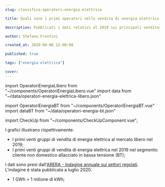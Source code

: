 ```yaml
---
slug: classifica-operatori-energia-elettrica

title: Quali sono i primi operatori nella vendita di energia elettrica in Italia?

description: Pubblicati i dati relativi al 2019 sui principali venditori di energia elettrica

author: Stefano Frontini

created_at: 2020-08-06 12:00:00

published: true

tags: ["energia elettrica"]

cover:
---
```


import OperatoriEnergiaLibero from "~/components/OperatoriEnergiaLibero.vue"
import data from "~/data/operatori-energia-elettrica-libero.json"

import OperatoriEnergiaBT from "~/components/OperatoriEnergiaBT.vue"
import dataBT from "~/data/operatori-energia-bt.json"

import CheckUp from "~/components/CheckUpComponent.vue";

<OperatoriEnergiaLibero title="Primi venti gruppi di vendita di energia elettrica al mercato libero nel 2019" xKey="Gruppo"
            yKey="Energia"
            :data="data"
            />

<OperatoriEnergiaBT title="Vendite di energia alla piccola e media impresa (non domestici BT)" xKey="Gruppo"
            yKey="BT"
            :data="dataBT"
            />

I grafici illustrano rispettivamente:

- I primi venti gruppi di vendita di energia elettrica al mercato libero nel 2019;
- I primi venti gruppi di vendita di energia elettrica nel 2019 nel segmento: cliente non domestico allacciato in bassa tensione (BT);

I dati sono presi dall'[ARERA - Indagine annuale sui settori regolati](https://www.arera.it/it/relaz_ann/20/20.htm). L'indagine è stata pubblicata a luglio 2020.

- 1 GWh = 1 milione di kWh;

<CheckUp />

